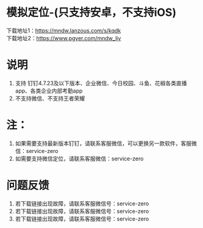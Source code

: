 # 模拟定位-(只支持安卓，不支持iOS)
下载地址1：https://mndw.lanzous.com/s/kqdk </br>
下载地址2：https://www.pgyer.com/mndw_ljy

# 说明
1. 支持 钉钉4.7.23及以下版本、企业微信、今日校园、斗鱼、花椒各类直播app、各类企业内部考勤app
2. 不支持微信、不支持王者荣耀

# 注：
1. 如果需要支持最新版本钉钉，请联系客服微信，可以更换另一款软件，客服微信：service-zero
2. 如需要支持微信定位，请联系客服微信：service-zero

# 问题反馈
1. 若下载链接出现故障，请联系客服微信号：service-zero
1. 若下载链接出现故障，请联系客服微信号：service-zero
1. 若下载链接出现故障，请联系客服微信号：service-zero